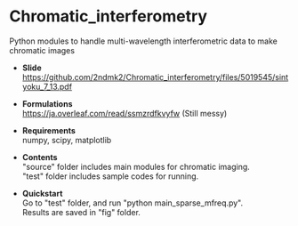 # Chromatic_interferometry
Python modules to handle multi-wavelength interferometric data to make chromatic images  

- **Slide**  
https://github.com/2ndmk2/Chromatic_interferometry/files/5019545/sintyoku_7_13.pdf

- **Formulations**  
https://ja.overleaf.com/read/ssmzrdfkvyfw
(Still messy)

- **Requirements**  
numpy, scipy, matplotlib

- **Contents**  
"source" folder includes main modules for chromatic imaging.  
"test" folder includes sample codes for running. 

- **Quickstart**   
Go to "test" folder, and run "python main_sparse_mfreq.py".    
Results are saved in "fig" folder. 
